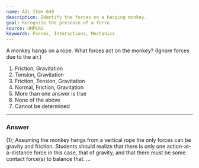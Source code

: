 ```yaml
---
name: A2L Item 049
description: Identify the forces on a hanging monkey.
goal: Recognize the presence of a force.
source: UMPERG
keywords: Forces, Interactions, Mechanics
---
```


A monkey hangs on a rope.  What forces act on the monkey?  (Ignore
forces due to the air.)

1. Friction, Gravitation 
2. Tension, Gravitation 
3. Friction, Tension, Gravitation 
4. Normal, Friction, Gravitation 
5. More than one answer is true 
6. None of the above 
7. Cannot be determined

<hr/>

### Answer

(1); Assuming the monkey hangs from a vertical rope
the only forces can be gravity and friction.  Students should realize
that there is only one action-at-a-distance force in this case, that of
gravity, and that there must be some contact force(s) to balance that. 
...

